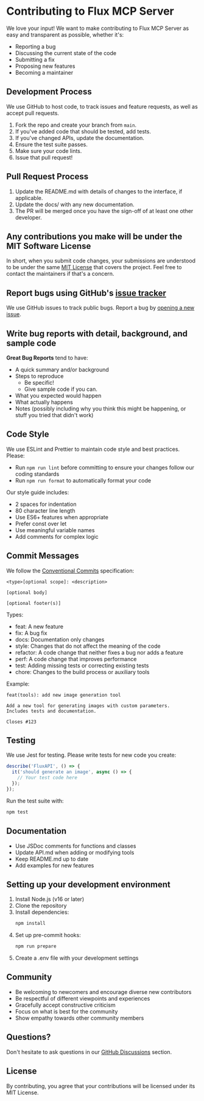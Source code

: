 # Contributing to Flux MCP Server

We love your input! We want to make contributing to Flux MCP Server as easy and transparent as possible, whether it's:

- Reporting a bug
- Discussing the current state of the code
- Submitting a fix
- Proposing new features
- Becoming a maintainer

## Development Process

We use GitHub to host code, to track issues and feature requests, as well as accept pull requests.

1. Fork the repo and create your branch from `main`.
2. If you've added code that should be tested, add tests.
3. If you've changed APIs, update the documentation.
4. Ensure the test suite passes.
5. Make sure your code lints.
6. Issue that pull request!

## Pull Request Process

1. Update the README.md with details of changes to the interface, if applicable.
2. Update the docs/ with any new documentation.
3. The PR will be merged once you have the sign-off of at least one other developer.

## Any contributions you make will be under the MIT Software License

In short, when you submit code changes, your submissions are understood to be under the same [MIT License](http://choosealicense.com/licenses/mit/) that covers the project. Feel free to contact the maintainers if that's a concern.

## Report bugs using GitHub's [issue tracker](https://github.com/yourusername/flux-mcp-server/issues)

We use GitHub issues to track public bugs. Report a bug by [opening a new issue](https://github.com/yourusername/flux-mcp-server/issues/new).

## Write bug reports with detail, background, and sample code

**Great Bug Reports** tend to have:

- A quick summary and/or background
- Steps to reproduce
  - Be specific!
  - Give sample code if you can.
- What you expected would happen
- What actually happens
- Notes (possibly including why you think this might be happening, or stuff you tried that didn't work)

## Code Style

We use ESLint and Prettier to maintain code style and best practices. Please:

- Run `npm run lint` before committing to ensure your changes follow our coding standards
- Run `npm run format` to automatically format your code

Our style guide includes:

- 2 spaces for indentation
- 80 character line length
- Use ES6+ features when appropriate
- Prefer const over let
- Use meaningful variable names
- Add comments for complex logic

## Commit Messages

We follow the [Conventional Commits](https://www.conventionalcommits.org/) specification:

```
<type>[optional scope]: <description>

[optional body]

[optional footer(s)]
```

Types:
- feat: A new feature
- fix: A bug fix
- docs: Documentation only changes
- style: Changes that do not affect the meaning of the code
- refactor: A code change that neither fixes a bug nor adds a feature
- perf: A code change that improves performance
- test: Adding missing tests or correcting existing tests
- chore: Changes to the build process or auxiliary tools

Example:
```
feat(tools): add new image generation tool

Add a new tool for generating images with custom parameters.
Includes tests and documentation.

Closes #123
```

## Testing

We use Jest for testing. Please write tests for new code you create:

```typescript
describe('FluxAPI', () => {
  it('should generate an image', async () => {
    // Your test code here
  });
});
```

Run the test suite with:

```bash
npm test
```

## Documentation

- Use JSDoc comments for functions and classes
- Update API.md when adding or modifying tools
- Keep README.md up to date
- Add examples for new features

## Setting up your development environment

1. Install Node.js (v16 or later)
2. Clone the repository
3. Install dependencies:
   ```bash
   npm install
   ```
4. Set up pre-commit hooks:
   ```bash
   npm run prepare
   ```
5. Create a .env file with your development settings

## Community

- Be welcoming to newcomers and encourage diverse new contributors
- Be respectful of different viewpoints and experiences
- Gracefully accept constructive criticism
- Focus on what is best for the community
- Show empathy towards other community members

## Questions?

Don't hesitate to ask questions in our [GitHub Discussions](https://github.com/yourusername/flux-mcp-server/discussions) section.

## License

By contributing, you agree that your contributions will be licensed under its MIT License.

